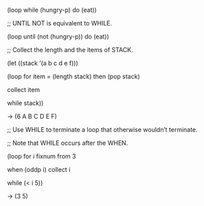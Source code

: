  



(loop while (hungry-p) do (eat)) 



;; UNTIL NOT is equivalent to WHILE. 



(loop until (not (hungry-p)) do (eat)) 



;; Collect the length and the items of STACK. 



(let ((stack ’(a b c d e f))) 



(loop for item = (length stack) then (pop stack) 



collect item 



while stack)) 



→ (6 A B C D E F) 



;; Use WHILE to terminate a loop that otherwise wouldn’t terminate. 



;; Note that WHILE occurs after the WHEN. 



(loop for i fixnum from 3 



when (oddp i) collect i 



while (&lt; i 5)) 



→ (3 5) 



